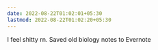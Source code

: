 ```yaml
---
date: 2022-08-22T01:02:01+05:30
lastmod: 2022-08-22T01:02:20+05:30
---
```


I feel shitty rn. Saved old biology notes to Evernote
